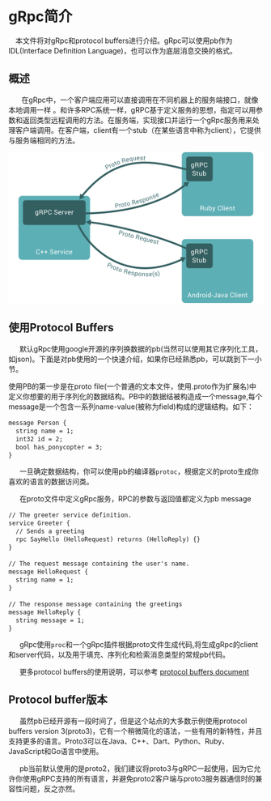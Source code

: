 # gRpc简介

&emsp;本文件将对gRpc和protocol buffers进行介绍。gRpc可以使用pb作为IDL(Interface Definition Language)，也可以作为底层消息交换的格式。

## 概述

&emsp; &nbsp; 在gRpc中，一个客户端应用可以直接调用在不同机器上的服务端接口，就像本地调用一样 。和许多RPC系统一样，gRPC基于定义服务的思想，指定可以用参数和返回类型远程调用的方法。在服务端，实现接口并运行一个gRpc服务用来处理客户端调用。在客户端，client有一个stub（在某些语言中称为client），它提供与服务端相同的方法。

![](./image/ingroduction1.svg)    

## 使用Protocol Buffers

&emsp; &nbsp;默认gRpc使用google开源的序列换数据的pb(当然可以使用其它序列化工具，如json)。下面是对pb使用的一个快速介绍，如果你已经熟悉pb，可以跳到下一小节。

使用PB的第一步是在proto file(一个普通的文本文件，使用.proto作为扩展名)中定义你想要的用于序列化的数据结构。PB中的数据结被构造成一个message,每个message是一个包含一系列name-value(被称为field)构成的逻辑结构。如下：

```
message Person {
  string name = 1;
  int32 id = 2;
  bool has_ponycopter = 3;
}
```

&emsp; &nbsp;一旦确定数据结构，你可以使用pb的编译器`protoc`，根据定义的proto生成你喜欢的语言的数据访问类。

&emsp; &nbsp;在proto文件中定义gRpc服务，RPC的参数与返回值都定义为pb message

```
// The greeter service definition.
service Greeter {
  // Sends a greeting
  rpc SayHello (HelloRequest) returns (HelloReply) {}
}

// The request message containing the user's name.
message HelloRequest {
  string name = 1;
}

// The response message containing the greetings
message HelloReply {
  string message = 1;
}
```

&emsp; &nbsp;gRpc使用`proc`和一个gRpc插件根据proto文件生成代码,将生成gRpc的client和server代码，以及用于填充、序列化和检索消息类型的常规pb代码。

&emsp; &nbsp;更多protocol buffers的使用说明，可以参考 [protocol buffers document](https://developers.google.com/protocol-buffers/docs/overview)


## Protocol buffer版本


&emsp; &nbsp;虽然pb已经开源有一段时间了，但是这个站点的大多数示例使用protocol buffers version 3(proto3)，它有一个稍微简化的语法，一些有用的新特性，并且支持更多的语言。Proto3可以在Java、C++、Dart、Python、Ruby、JavaScript和Go语言中使用。

&emsp; &nbsp;pb当前默认使用的是proto2，我们建议将proto3与gRPC一起使用，因为它允许你使用gRPC支持的所有语言，并避免proto2客户端与proto3服务器通信时的兼容性问题，反之亦然。